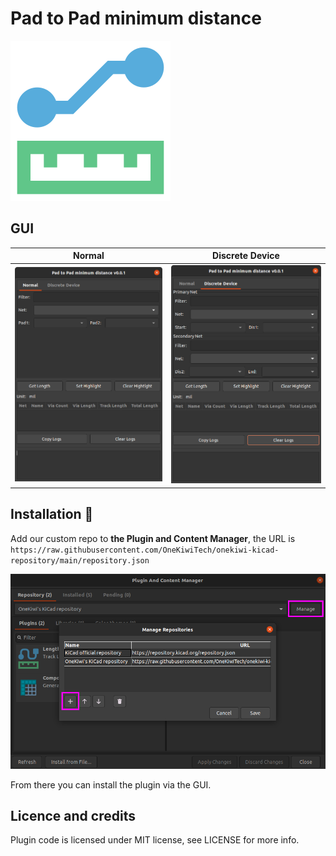 # Pad to Pad minimum distance
![screenshot](icon/icon_256x256.png)

## GUI
| Normal               | Discrete Device               |
| ---------------------- | ---------------------- |
| ![Normal](doc/pad-distance-1.png) | ![Discrete Device](doc/pad-distance-2.png) |

## Installation 💾

Add our custom repo to **the Plugin and Content Manager**, the URL is `https://raw.githubusercontent.com/OneKiwiTech/onekiwi-kicad-repository/main/repository.json`

![pcm](doc/pcm.png)

From there you can install the plugin via the GUI.

## Licence and credits
Plugin code is licensed under MIT license, see LICENSE for more info.